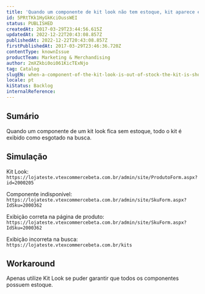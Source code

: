 ```yaml
---
title: 'Quando um componente de kit look não tem estoque, kit aparece esgotado na busca'
id: 5PRtTKk1HyGkKciOussWEI
status: PUBLISHED
createdAt: 2017-03-29T23:44:56.615Z
updatedAt: 2022-12-22T20:43:08.857Z
publishedAt: 2022-12-22T20:43:08.857Z
firstPublishedAt: 2017-03-29T23:46:36.720Z
contentType: knownIssue
productTeam: Marketing & Merchandising
author: 2mXZkbi0oi061KicTExNjo
tag: Catalog
slugEN: when-a-component-of-the-kit-look-is-out-of-stock-the-kit-is-shown-as-sold-out-on-searching
locale: pt
kiStatus: Backlog
internalReference: 
---
```


## Sumário

Quando um componente de um kit look fica sem estoque, todo o kit é exibido como esgotado na busca.

## Simulação

<!--- Conta original era automacaoqa, removemos por conta de EDU-2582 --->

Kit Look: `https://lojateste.vtexcommercebeta.com.br/admin/site/ProdutoForm.aspx?id=2000205`

Componente indisponível: `https://lojateste.vtexcommercebeta.com.br/admin/site/SkuForm.aspx?IdSku=2000362`

Exibição correta na página de produto: `https://lojateste.vtexcommercebeta.com.br/admin/site/SkuForm.aspx?IdSku=2000362`

Exibição incorreta na busca: `https://lojateste.vtexcommercebeta.com.br/kits`

## Workaround

Apenas utilize Kit Look se puder garantir que todos os componentes possuem estoque.

